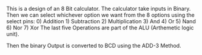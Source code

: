 This is a design of an 8 Bit calculator.
The calculator take inputs in Binary.
Then we can select whichever option we want from the 8 options using the select pins: 
        0) Addition
        1) Subtraction
        2) Multiplication
        3) And
        4) Or
        5) Nand
        6) Nor
        7) Xor
The last five Operations are part of the ALU (Arthemetic logic unit).

Then the binary Output is converted to BCD using the ADD-3 Method.
